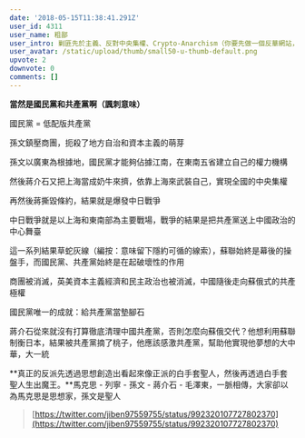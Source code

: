 ```yaml
---
date: '2018-05-15T11:38:41.291Z'
user_id: 4311
user_name: 粗鄙
user_intro: 剿匪先於主義、反對中央集權、Crypto-Anarchism（你要先做一個反華網站，然後再把它賣給共產黨）
user_avatar: /static/upload/thumb/small50-u-thumb-default.png
upvote: 2
downvote: 0
comments: []
---
```


**當然是國民黨和共產黨啊（諷刺意味）**

國民黨 = 低配版共產黨

孫文鎮壓商團，扼殺了地方自治和資本主義的萌芽

孫文以廣東為根據地，國民黨才能夠佔據江南，在東南五省建立自己的權力機構

然後蔣介石又把上海當成奶牛來擠，依靠上海來武裝自己，實現全國的中央集權

再然後蔣撕毀條約，結果就是爆發中日戰爭

中日戰爭就是以上海和東南部為主要戰場，戰爭的結果是把共產黨送上中國政治的中心舞臺

這一系列結果草蛇灰線（編按：意味留下隱約可循的線索），蘇聯始終是幕後的操盤手，而國民黨、共產黨始終是在起破壞性的作用

商團被消滅，英美資本主義經濟和民主政治也被消滅，中國隨後走向蘇俄式的共產極權

國民黨唯一的成就：給共產黨當墊腳石

蔣介石從來就沒有打算徹底清理中國共產黨，否則怎麼向蘇俄交代？他想利用蘇聯制衡日本，結果被共產黨摘了桃子，他應該感激共產黨，幫助他實現他夢想的大中華，大一統

**真正的反派先透過思想創造出看起來像正派的白手套聖人，然後再透過白手套聖人生出魔王。**馬克思 - 列寧 - 孫文 - 蔣介石 - 毛澤東，一脈相傳，大家卻以為馬克思是思想家，孫文是聖人

> [https://twitter.com/jiben97559755/status/992320107727802370](https://twitter.com/jiben97559755/status/992320107727802370)
